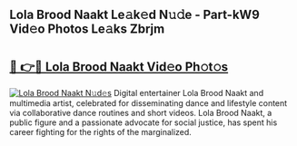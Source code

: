 ## Lola Brood Naakt Le𝚊k𝚎d N𝚞𝚍e - Part-kW9 Vid𝚎o Photos Le𝚊ks Zbrjm

# <h2><a href="http://fbanij.evod.top/?m=Lola+Brood+Naakt">🔗 👉🔴 Lola Brood Naakt Vid𝚎o Ph𝚘t𝚘s</a></h2>

[![Lola Brood Naakt N𝚞d𝚎s](https://i.imgur.com/8V9OHl7.gif)](http://fbanij.evod.top/?m=Lola+Brood+Naakt)
Digital entertainer Lola Brood Naakt and multimedia artist, celebrated for disseminating dance and lifestyle content via collaborative dance routines and short videos. Lola Brood Naakt, a public figure and a passionate advocate for social justice, has spent his career fighting for the rights of the marginalized. 
